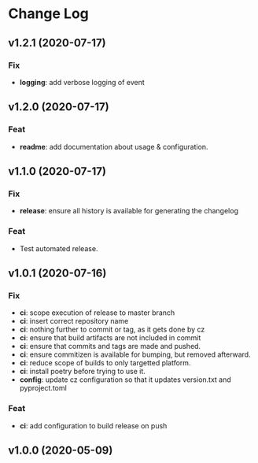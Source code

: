 # Change Log

## v1.2.1 (2020-07-17)

### Fix

- **logging**: add verbose logging of event

## v1.2.0 (2020-07-17)

### Feat

- **readme**: add documentation about usage & configuration.

## v1.1.0 (2020-07-17)

### Fix

- **release**: ensure all history is available for generating the changelog

### Feat

- Test automated release.

## v1.0.1 (2020-07-16)

### Fix

- **ci**: scope execution of release to master branch
- **ci**: insert correct repository name
- **ci**: nothing further to commit or tag, as it gets done by cz
- **ci**: ensure that build artifacts are not included in commit
- **ci**: ensure that commits and tags are made and pushed.
- **ci**: ensure commitizen is available for bumping, but removed afterward.
- **ci**: reduce scope of builds to only targetted platform.
- **ci**: install poetry before trying to use it.
- **config**: update cz configuration so that it updates version.txt and pyproject.toml

### Feat

- **ci**: add configuration to build release on push

## v1.0.0 (2020-05-09)
